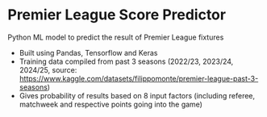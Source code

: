 # Premier League Score Predictor
Python ML model to predict the result of Premier League fixtures
- Built using Pandas, Tensorflow and Keras
- Training data compiled from past 3 seasons (2022/23, 2023/24, 2024/25, source: https://www.kaggle.com/datasets/filippomonte/premier-league-past-3-seasons)
- Gives probability of results based on 8 input factors (including referee, matchweek and respective points going into the game)
